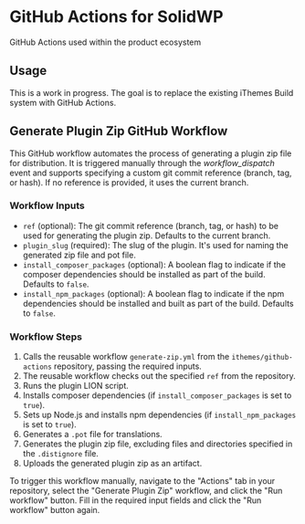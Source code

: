 # GitHub Actions for SolidWP

GitHub Actions used within the product ecosystem

## Usage

This is a work in progress. The goal is to replace the existing iThemes Build system with GitHub Actions.

## Generate Plugin Zip GitHub Workflow

This GitHub workflow automates the process of generating a plugin zip file for distribution. It is triggered manually through the _workflow_dispatch_ event and supports specifying a custom git commit reference (branch, tag, or hash). If no reference is provided, it uses the current branch.

### Workflow Inputs

- `ref` (optional): The git commit reference (branch, tag, or hash) to be used for generating the plugin zip. Defaults to the current branch.
- `plugin_slug` (required): The slug of the plugin. It's used for naming the generated zip file and pot file.
- `install_composer_packages` (optional): A boolean flag to indicate if the composer dependencies should be installed as part of the build. Defaults to `false`.
- `install_npm_packages` (optional): A boolean flag to indicate if the npm dependencies should be installed and built as part of the build. Defaults to `false`.

### Workflow Steps

1. Calls the reusable workflow `generate-zip.yml` from the `ithemes/github-actions` repository, passing the required inputs.
2. The reusable workflow checks out the specified `ref` from the repository.
3. Runs the plugin LION script.
4. Installs composer dependencies (if `install_composer_packages` is set to `true`).
5. Sets up Node.js and installs npm dependencies (if `install_npm_packages` is set to `true`).
6. Generates a `.pot` file for translations.
7. Generates the plugin zip file, excluding files and directories specified in the `.distignore` file.
8. Uploads the generated plugin zip as an artifact.

To trigger this workflow manually, navigate to the "Actions" tab in your repository, select the "Generate Plugin Zip" workflow, and click the "Run workflow" button. Fill in the required input fields and click the "Run workflow" button again.
